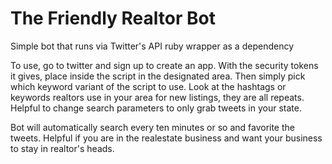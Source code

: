 # The Friendly Realtor Bot

Simple bot that runs via Twitter's API ruby wrapper as a dependency

To use, go to twitter and sign up to create an app.  With the security tokens it gives, place inside the script in the designated area.
Then simply pick which keyword variant of the script to use.  Look at the hashtags or keywords realtors use in your area for new listings, they are all repeats.
Helpful to change search parameters to only grab tweets in your state.

Bot will automatically search every ten minutes or so and favorite the tweets.  Helpful if you are in the realestate business and want your business to stay in realtor's heads.

